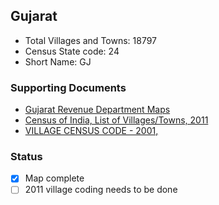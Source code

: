 ## Gujarat

* Total Villages and Towns: 18797
* Census State code: 24
* Short Name: GJ


### Supporting Documents
- [Gujarat Revenue Department Maps](https://revenuedepartment.gujarat.gov.in/village-map)
- [Census of India, List of Villages/Towns, 2011](http://censusindia.gov.in/2011census/Listofvillagesandtowns.aspx) 
- [VILLAGE CENSUS CODE - 2001, ](http://pmgsy.nic.in/census-code.asp)

### Status
- [x] Map complete
- [ ] 2011 village coding needs to be done
